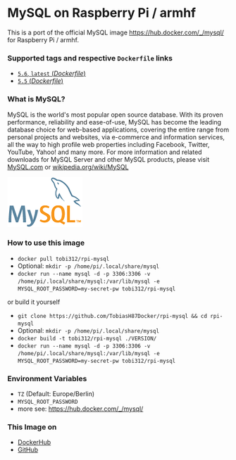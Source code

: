 # MySQL on Raspberry Pi / armhf

This is a port of the official MySQL image https://hub.docker.com/_/mysql/ for Raspberry Pi / armhf.

### Supported tags and respective `Dockerfile` links
-	[`5.6`, `latest` (*Dockerfile*)](https://github.com/TobiasH87Docker/rpi-mysql/blob/master/5.6/Dockerfile)
-	[`5.5` (*Dockerfile*)](https://github.com/TobiasH87Docker/rpi-mysql/blob/master/5.5/Dockerfile)

### What is MySQL?
MySQL is the world's most popular open source database. With its proven performance, reliability and ease-of-use, MySQL has become the leading database choice for web-based applications, covering the entire range from personal projects and websites, via e-commerce and information services, all the way to high profile web properties including Facebook, Twitter, YouTube, Yahoo! and many more.
For more information and related downloads for MySQL Server and other MySQL products, please visit [MySQL.com](https://www.mysql.com/) or [wikipedia.org/wiki/MySQL](https://en.wikipedia.org/wiki/MySQL)

![logo](https://raw.githubusercontent.com/docker-library/docs/master/mysql/logo.png)

### How to use this image
* ``` docker pull tobi312/rpi-mysql ```
* Optional: ``` mkdir -p /home/pi/.local/share/mysql ```
* ``` docker run --name mysql -d -p 3306:3306 -v /home/pi/.local/share/mysql:/var/lib/mysql -e MYSQL_ROOT_PASSWORD=my-secret-pw tobi312/rpi-mysql ``` 

or build it yourself
* ``` git clone https://github.com/TobiasH87Docker/rpi-mysql && cd rpi-mysql ```
* Optional: ``` mkdir -p /home/pi/.local/share/mysql ```
* ``` docker build -t tobi312/rpi-mysql ./VERSION/ ``` 
* ``` docker run --name mysql -d -p 3306:3306 -v /home/pi/.local/share/mysql:/var/lib/mysql -e MYSQL_ROOT_PASSWORD=my-secret-pw tobi312/rpi-mysql ``` 

### Environment Variables
* `TZ` (Default: Europe/Berlin)
* `MYSQL_ROOT_PASSWORD`
* more see: https://hub.docker.com/_/mysql/

### This Image on
* [DockerHub](https://hub.docker.com/r/tobi312/rpi-mysql/)
* [GitHub](https://github.com/TobiasH87Docker/rpi-mysql)

